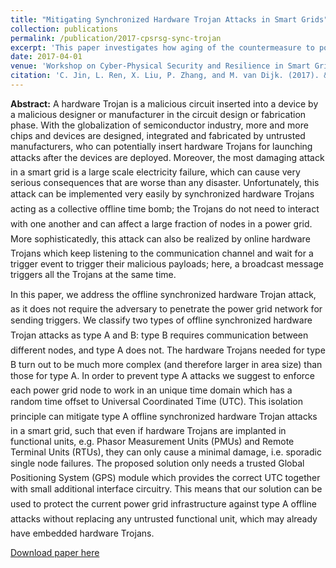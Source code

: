```yaml
---
title: "Mitigating Synchronized Hardware Trojan Attacks in Smart Grids"
collection: publications
permalink: /publication/2017-cpsrsg-sync-trojan
excerpt: 'This paper investigates how aging of the countermeasure to power side channel analysis will affect their effectiveness.'
date: 2017-04-01
venue: 'Workshop on Cyber-Physical Security and Resilience in Smart Grids (CPSR-SG@CPSWeek)'
citation: 'C. Jin, L. Ren, X. Liu, P. Zhang, and M. van Dijk. (2017). &quot;Mitigating Synchronized Hardware Trojan Attacks in Smart Grids&quot; <i>Workshop on Cyber-Physical Security and Resilience in Smart Grids (CPSR-SG@CPSWeek)</i>. '
---
```


<b>Abstract:</b> A hardware Trojan is a malicious circuit inserted into a device by a malicious designer or manufacturer in the circuit design or fabrication phase. With the globalization of semiconductor industry, more and more chips and devices are designed, integrated and fabricated by untrusted manufacturers, who can potentially insert hardware Trojans for launching attacks after the devices are deployed. Moreover, the most damaging attack in a smart grid is a large scale electricity failure, which can cause very serious consequences that are worse than any disaster. Unfortunately, this attack can be implemented very easily by synchronized hardware Trojans acting as a collective offline time bomb; the Trojans do not need to interact with one another and can affect a large fraction of nodes in a power grid. More sophisticatedly, this attack can also be realized by online hardware Trojans which keep listening to the communication channel and wait for a trigger event to trigger their malicious payloads; here, a broadcast message triggers all the Trojans at the same time.

In this paper, we address the offline synchronized hardware Trojan attack, as it does not require the adversary to penetrate the power grid network for sending triggers. We classify two types of offline synchronized hardware Trojan attacks as type A and B: type B requires communication between different nodes, and type A does not. The hardware Trojans needed for type B turn out to be much more complex (and therefore larger in area size) than those for type A. In order to prevent type A attacks we suggest to enforce each power grid node to work in an unique time domain which has a random time offset to Universal Coordinated Time (UTC). This isolation principle can mitigate type A offline synchronized hardware Trojan attacks in a smart grid, such that even if hardware Trojans are implanted in functional units, e.g. Phasor Measurement Units (PMUs) and Remote Terminal Units (RTUs), they can only cause a minimal damage, i.e. sporadic single node failures. The proposed solution only needs a trusted Global Positioning System (GPS) module which provides the correct UTC together with small additional interface circuitry. This means that our solution can be used to protect the current power grid infrastructure against type
A offline attacks without replacing any untrusted functional unit, which may already have embedded hardware Trojans.

[Download paper here](http://dl.acm.org/citation.cfm?id=3055394)
